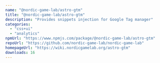 ```yaml
---
name: "@nordic-game-lab/astro-gtm"
title: "@nordic-game-lab/astro-gtm"
description: "Provides snippets injection for Google Tag manager"
categories:
  - "css+ui"
  - "analytics"
npmUrl: "https://www.npmjs.com/package/@nordic-game-lab/astro-gtm"
repoUrl: "https://github.com/nordic-game-lab/nordic-game-lab"
homepageUrl: "https://wiki.nordicgamelab.org/astro-gtm"
downloads: 16
---
```

